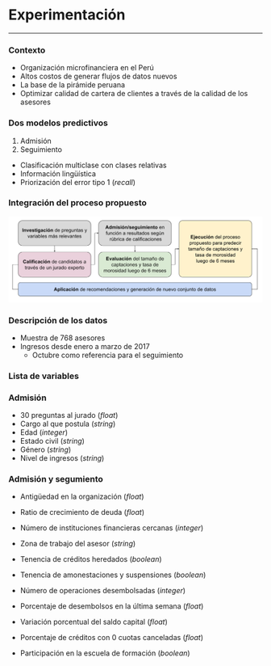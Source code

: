 # Experimentación
***



### Contexto
- Organización microfinanciera en el Perú
- Altos costos de generar flujos de datos nuevos
- La base de la pirámide peruana
- Optimizar calidad de cartera de clientes a través de la calidad de los asesores



### Dos modelos predictivos
1. Admisión
2. Seguimiento
- Clasificación multiclase con clases relativas
- Información lingüística
- Priorización del error tipo 1 (*recall*)



### Integración del proceso propuesto



![](img/fc-process.svg)



### Descripción de los datos
- Muestra de 768 asesores
- Ingresos desde enero a marzo de 2017
  - Octubre como referencia para el seguimiento



### Lista de variables



### Admisión
- 30 preguntas al jurado (*float*)
- Cargo al que postula (*string*)
- Edad (*integer*)
- Estado civil (*string*)
- Género (*string*)
- Nivel de ingresos (*string*)



### Admisión y segumiento
- Antigüedad en la organización (*float*)
- Ratio de crecimiento de deuda (*float*)
- Número de instituciones financieras cercanas (*integer*)
- Zona de trabajo del asesor (*string*)
- Tenencia de créditos heredados (*boolean*)
- Tenencia de amonestaciones y suspensiones (*boolean*)



- Número de operaciones desembolsadas (*integer*)
- Porcentaje de desembolsos en la última semana (*float*)
- Variación porcentual del saldo capital (*float*)
- Porcentaje de créditos con 0 cuotas canceladas (*float*)
- Participación en la escuela de formación (*boolean*)
